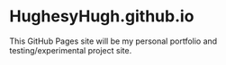 # HughesyHugh.github.io

This GitHub Pages site will be my personal portfolio and testing/experimental project site.
